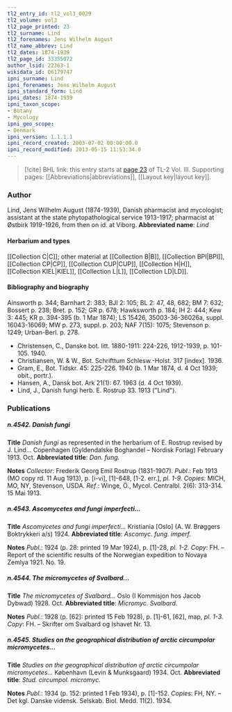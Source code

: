 ```yaml
---
tl2_entry_id: tl2_vol3_0029
tl2_volume: vol3
tl2_page_printed: 23
tl2_surname: Lind
tl2_forenames: Jens Wilhelm August
tl2_name_abbrev: Lind
tl2_dates: 1874-1939
tl2_page_id: 33355072
author_lsid: 22363-1
wikidata_id: Q6179747
ipni_surname: Lind
ipni_forenames: Jens Wilhelm August
ipni_standard_form: Lind
ipni_dates: 1874-1939
ipni_taxon_scope: 
- Botany
- Mycology
ipni_geo_scope: 
- Denmark
ipni_version: 1.1.1.1
ipni_record_created: 2003-07-02 00:00:00.0
ipni_record_modified: 2013-05-15 11:53:34.0
---
```



> [!cite] BHL link: this entry starts at [page 23](https://www.biodiversitylibrary.org/page/33355072) of TL-2 Vol. III.
> Supporting pages: [[Abbreviations|abbreviations]], [[Layout key|layout key]].

### Author

Lind, Jens Wilhelm August (1874-1939), Danish pharmacist and mycologist; assistant at the state phytopathological service 1913-1917; pharmacist at Østbirk 1919-1926, from then on id. at Viborg. 
**Abbreviated name**: *Lind*

#### Herbarium and types

[[Collection C|C]]; other material at [[Collection B|B]], [[Collection BPI|BPI]], [[Collection CP|CP]], [[Collection CUP|CUP]], [[Collection H|H]], [[Collection KIEL|KIEL]], [[Collection L|L]], [[Collection LD|LD]].

#### Bibliography and biography

Ainsworth p. 344; Barnhart 2: 383; BJI 2: 105; BL 2: 47, 48, 682; BM 7: 632; Bossert p. 238; Bret. p. 152; GR p. 678; Hawksworth p. 184; IH 2: 444; Kew 3: 445; KR p. 394-395 (b. 1 Mar 1874); LS 15426, 35003-36-36026a, suppl. 16043-16069; MW p. 273, suppl. p. 203; NAF 7(15): 1075; Stevenson p. 1249; Urban-Berl. p. 278.
- Christensen, C., Danske bot. litt. 1880-1911: 224-226, 1912-1939, p. 101-105. 1940.
- Christiansen, W. & W., Bot. Schrifttum Schlesw.-Holst. 317 \[index\]. 1936.
- Gram, E., Bot. Tidskr. 45: 225-226. 1940 (b. 1 Mar 1874, d. 4 Oct 1939; obit., portr.).
- Hansen, A., Dansk bot. Ark 21(1): 67. 1963 (d. 4 Oct 1939).
- Lind, J., Danish fungi herb. E. Rostrup 33. 1913 ("Lind").

### Publications

##### n.4542. Danish fungi

**Title**
*Danish fungi* as represented in the herbarium of E. Rostrup revised by J. Lind... Copenhagen (Gyldendalske Boghandel – Nordisk Forlag) February 1913. Oct.
**Abbreviated title**: *Dan. fung.*

**Notes**
*Collector*: Frederik Georg Emil Rostrup (1831-1907).
*Publ*.: Feb 1913 (MO copy rd. 11 Aug 1913), p. \[i-vi\], \[1\]-648, \[1-2. err.\], *pl. 1-9. Copies*: MICH, MO, NY, Stevenson, USDA.
*Ref*.: Winge, Ö., Mycol. Centralbl. 2(6): 313-314. 15 Mai 1913.

##### n.4543. Ascomycetes and fungi imperfecti...

**Title**
*Ascomycetes and fungi imperfecti...* Kristiania \[Oslo\] (A. W. Brøggers Boktrykkeri a/s) 1924.
**Abbreviated title**: *Ascomyc. fung. imperf.*

**Notes**
*Publ*.: 1924 (p. 28: printed 19 Mar 1924), p. \[1\]-28, *pl. 1-2. Copy*: FH. – Report of the scientific results of the Norwegian expedition to Novaya Zemlya 1921. No. 19.

##### n.4544. The micromycetes of Svalbard...

**Title**
*The micromycetes of Svalbard...* Oslo (I Kommisjon hos Jacob Dybwad) 1928. Oct.
**Abbreviated title**: *Micromyc. Svalbard*.

**Notes**
*Publ*.: 1928 (p. \[62\]: printed 15 Feb 1928), p. \[1\]-61, \[62\], map, *pl*. *1-3. Copy*: FH. – Skrifter om Svalbard og Ishavet Nr. 13.

##### n.4545. Studies on the geographical distribution of arctic circumpolar micromycetes...

**Title**
*Studies on the geographical distribution of arctic circumpolar micromycetes...* København (Levin & Munksgaard) 1934. Oct.
**Abbreviated title**: *Stud. circumpol. micromyc.*

**Notes**
*Publ*.: 1934 (p. 152: printed 1 Feb 1934), p. \[1\]-152. *Copies*: FH, NY. – Det kgl. Danske vidensk. Selskab. Biol. Medd. 11(2). 1934.

